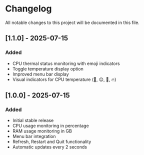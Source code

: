 # Changelog

All notable changes to this project will be documented in this file.

## [1.1.0] - 2025-07-15

### Added
- CPU thermal status monitoring with emoji indicators
- Toggle temperature display option
- Improved menu bar display
- Visual indicators for CPU temperature (🥶, 😌, 🥵, 🔥)

## [1.0.0] - 2025-07-15

### Added
- Initial stable release
- CPU usage monitoring in percentage
- RAM usage monitoring in GB
- Menu bar integration
- Refresh, Restart and Quit functionality
- Automatic updates every 2 seconds 